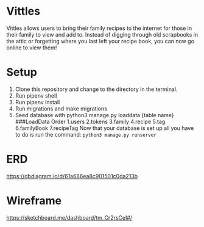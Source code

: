 # Vittles
Vittles allows users to bring their family recipes to the internet for those in their family to view and add to.  Instead of digging through old scrapbooks in the attic or forgetting where you last left your recipe book, you can now go online to view them!  

# Setup
1. Clone this repository and change to the directory in the terminal.
2. Run pipenv shell
3. Run pipenv install
4. Run migrations and make migrations
5. Seed database with python3 manage.py loaddata {table name} ###LoadData Order 1.users 2.tokens 3.family 4.recipe 5.tag 6.familyBook 7.recipeTag
 Now that your database is set up all you have to do is run the command:
  `python3 manage.py runserver`

# ERD
https://dbdiagram.io/d/61a686ea8c901501c0da213b

# Wireframe
https://sketchboard.me/dashboard/tm_Cr2rsCeI#/


